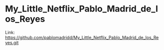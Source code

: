 # My_Little_Netflix_Pablo_Madrid_de_los_Reyes


Link: https://github.com/pablomadridd/My_Little_Netflix_Pablo_Madrid_de_los_Reyes.git
